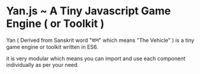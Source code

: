 # Yan.js ~ A Tiny Javascript Game Engine ( or Toolkit )

Yan ( Derived from Sanskrit word "यान" which means "The Vehicle" ) is a tiny game engine or toolkit 
written in ES6.

it is very modular which means you can import and use each component individually as per your need.

